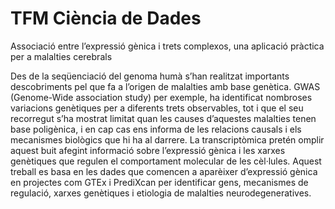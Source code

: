 # TFM Ciència de Dades
Associació entre l’expressió gènica i trets complexos, una aplicació pràctica per a malalties cerebrals

Des de la seqüenciació del genoma humà s’han realitzat importants descobriments pel que fa a l’origen de malalties amb base genètica. GWAS (Genome-Wide association study) per exemple, ha identificat nombroses variacions genètiques per a diferents trets observables, tot i que el seu recorregut s’ha mostrat limitat quan les causes d’aquestes malalties tenen base poligènica, i en cap cas ens informa de les relacions causals i els mecanismes biològics que hi ha al darrere.
La transcriptòmica pretén omplir aquest buit afegint informació sobre l’expressió gènica i les xarxes genètiques que regulen el comportament molecular de les cèl·lules. Aquest treball es basa en les dades que comencen a aparèixer d’expressió gènica en projectes com GTEx i PrediXcan per identificar gens, mecanismes de regulació, xarxes genètiques i etiologia de malalties neurodegeneratives. 
